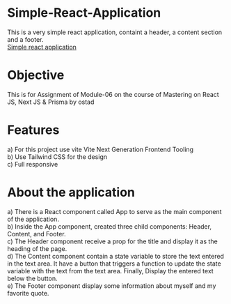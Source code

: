 # Simple-React-Application
This is a very simple react application, containt a header, a content section and a footer. <br>
[Simple react application](https://rasel22-simple-react-application.netlify.app/ "Go to the website")

# Objective
This is for Assignment of Module-06 on the course of Mastering on React JS, Next JS & Prisma by ostad
# Features
a) For this project use vite Vite Next Generation Frontend Tooling <br>
b) Use Tailwind CSS for the design <br>
c) Full responsive <br>

# About the application
a)	There is a React component called App to serve as the main component of the application.<br>
b)	Inside the App component, created three child components: Header, Content, and Footer.<br>
c)	The Header component receive a prop for the title and display it as the heading of the page.<br>
d)	The Content component contain a state variable to store the text entered in the text area. It have a button that triggers a function to update the state variable with the text from the text area. Finally, Display the entered text below the button.<br>
e)	The Footer component display some information about myself and my favorite quote.
